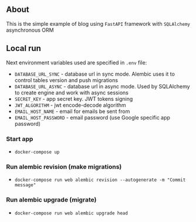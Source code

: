 ## About
This is the simple example of blog using `FastAPI` framework with `SQLAlchemy` asynchronous ORM
## Local run
Next environment variables used are specified in `.env` file:
* `DATABASE_URL_SYNC` - database url in sync mode. Alembic uses it to control tables version and push migrations
* `DATABASE_URL_ASYNC` - database url in async mode. Used by SQLAlchemy to create engine and work with async sessions
* `SECRET_KEY` - app secret key. JWT tokens signing
* `JWT_ALGORITHM` - jwt encode-decode algorithm
* `EMAIL_HOST_NAME` - email for emails be sent from
* `EMAIL_HOST_PASSWORD` - email password (use Google specific app password)

### Start app
- `docker-compose up`

### Run alembic revision (make migrations)
- `docker-compose run web alembic revision --autogenerate -m "Commit message"`
### Run alembic upgrade (migrate)
- `docker-compose run web alembic upgrade head`